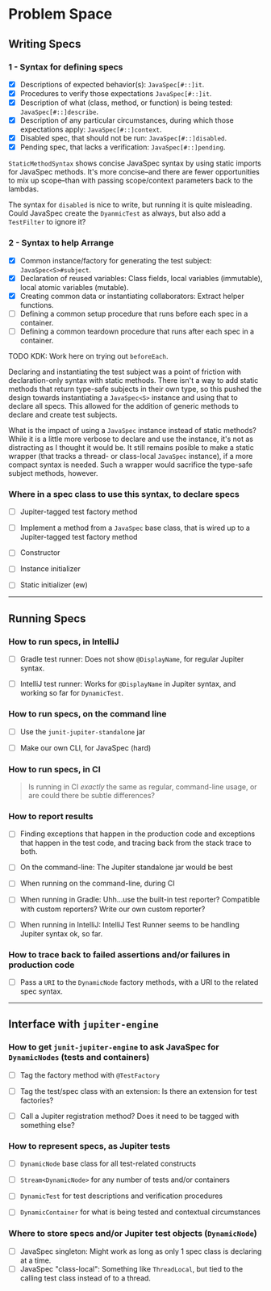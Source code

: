 # Problem Space

## Writing Specs
### 1 - Syntax for defining specs

* [x] Descriptions of expected behavior(s): `JavaSpec[#::]it`.
* [x] Procedures to verify those expectations `JavaSpec[#::]it`.
* [x] Description of what (class, method, or function) is being tested: `JavaSpec[#::]describe`.
* [x] Description of any particular circumstances, during which those expectations apply: `JavaSpec[#::]context`.
* [x] Disabled spec, that should not be run: `JavaSpec[#::]disabled`.
* [x] Pending spec, that lacks a verification: `JavaSpec[#::]pending`.

`StaticMethodSyntax` shows concise JavaSpec syntax by using static imports for JavaSpec methods.  It's more concise–and
there are fewer opportunities to mix up scope–than with passing scope/context parameters back to the lambdas.

The syntax for `disabled` is nice to write, but running it is quite misleading.  Could JavaSpec create the `DyanmicTest`
as always, but also add a `TestFilter` to ignore it?


### 2 - Syntax to help Arrange

* [x] Common instance/factory for generating the test subject: `JavaSpec<S>#subject`.
* [x] Declaration of reused variables: Class fields, local variables (immutable), local atomic variables (mutable).
* [x] Creating common data or instantiating collaborators: Extract helper functions.
* [ ] Defining a common setup procedure that runs before each spec in a container.
* [ ] Defining a common teardown procedure that runs after each spec in a container.

TODO KDK: Work here on trying out `beforeEach`.

Declaring and instantiating the test subject was a point of friction with declaration-only syntax with static methods.
There isn't a way to add static methods that return type-safe subjects in their own type, so this pushed the design
towards instantiating a `JavaSpec<S>` instance and using that to declare all specs.  This allowed for the addition of
generic methods to declare and create test subjects.

What is the impact of using a `JavaSpec` instance instead of static methods?  While it is a little more verbose to
declare and use the instance, it's not as distracting as I thought it would be.  It still remains posible to make a
static wrapper (that tracks a thread- or class-local `JavaSpec` instance), if a more compact syntax is needed.  Such a
wrapper would sacrifice the type-safe subject methods, however.


### Where in a spec class to use this syntax, to declare specs

* [ ] Jupiter-tagged test factory method
* [ ] Implement a method from a `JavaSpec` base class, that is wired up to a Jupiter-tagged test factory method
* [ ] Constructor
* [ ] Instance initializer
* [ ] Static initializer (ew)


----
## Running Specs
### How to run specs, in IntelliJ

* [ ] Gradle test runner: Does not show `@DisplayName`, for regular Jupiter syntax.
* [ ] IntelliJ test runner: Works for `@DisplayName` in Jupiter syntax, and working so far for `DynamicTest`.


### How to run specs, on the command line

* [ ] Use the `junit-jupiter-standalone` jar
* [ ] Make our own CLI, for JavaSpec (hard)


### How to run specs, in CI

> Is running in CI _exactly_ the same as regular, command-line usage, or are could there be subtle differences?


### How to report results

* [ ] Finding exceptions that happen in the production code and exceptions that happen in the test code, and tracing
  back from the stack trace to both.
* [ ] On the command-line: The Jupiter standalone jar would be best
* [ ] When running on the command-line, during CI
* [ ] When running in Gradle: Uhh...use the built-in test reporter?  Compatible with custom reporters? Write our own
  custom reporter?
* [ ] When running in IntelliJ: IntelliJ Test Runner seems to be handling Jupiter syntax ok, so far.


### How to trace back to failed assertions and/or failures in production code

* [ ] Pass a `URI` to the `DynamicNode` factory methods, with a URI to the related spec syntax.


----
## Interface with `jupiter-engine`
### How to get `junit-jupiter-engine` to ask JavaSpec for `DynamicNodes` (tests and containers)

* [ ] Tag the factory method with `@TestFactory`
* [ ] Tag the test/spec class with an extension: Is there an extension for test factories?
* [ ] Call a Jupiter registration method?  Does it need to be tagged with something else?


### How to represent specs, as Jupiter tests

* [ ] `DynamicNode` base class for all test-related constructs
* [ ] `Stream<DynamicNode>` for any number of tests and/or containers
* [ ] `DynamicTest` for test descriptions and verification procedures
* [ ] `DynamicContainer` for what is being tested and contextual circumstances


### Where to store specs and/or Jupiter test objects (`DynamicNode`)

* [ ] JavaSpec singleton: Might work as long as only 1 spec class is declaring at a time.
* [ ] JavaSpec "class-local": Something like `ThreadLocal`, but tied to the calling test class instead of to a thread.
